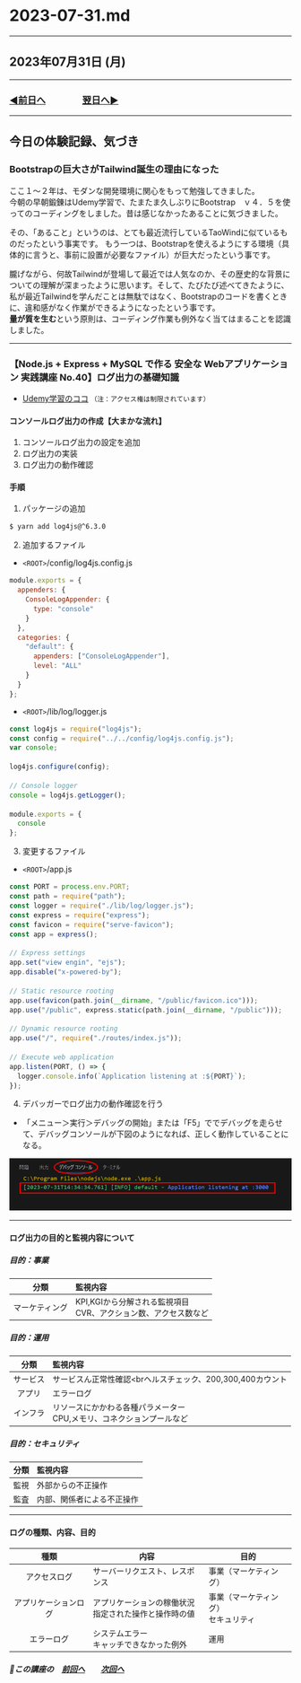 # 2023-07-31.md

---

## 2023年07月31日 (月)

---

### [◀️前日へ](https://github.com/yuasys/chatty-journal/blob/main/2023/07/2023-07-30.md)&emsp;&emsp;&emsp;&emsp;[翌日へ▶️](https://github.com/yuasys/chatty-journal/blob/main/2023/08/2023-08-01.md)

---

## 今日の体験記録、気づき

### Bootstrapの巨大さがTailwind誕生の理由になった

ここ１～２年は、モダンな開発環境に関心をもって勉強してきました。  
今朝の早朝鍛錬はUdemy学習で、たまたま久しぶりにBootstrap　ｖ４．５を使ってのコーディングをしました。昔は感じなかったあることに気づきました。  

その、「あること」というのは、とても最近流行しているTaoWindに似ているものだったという事実です。 
もう一つは、Bootstrapを使えるようにする環境（具体的に言うと、事前に設置が必要なファイル）が巨大だったという事です。

朧げながら、何故Tailwindが登場して最近では人気なのか、その歴史的な背景についての理解が深まったように思います。そして、たびたび述べてきたように、私が最近Tailwindを学んだことは無駄ではなく、Bootstrapのコードを書くときに、違和感がなく作業ができるようになったという事です。  
<b>量が質を生む</b>という原則は、コーディング作業も例外なく当てはまることを認識しました。

---

### 【Node.js + Express + MySQL で作る 安全な Webアプリケーション 実践講座 No.40】ログ出力の基礎知識

- [Udemy学習のココ](https://www.udemy.com/course/web-application-with-nodejs-mysql/learn/lecture/27898230#notes)
`（注：アクセス権は制限されています）`

#### コンソールログ出力の作成【大まかな流れ】

1. コンソールログ出力の設定を追加
2. ログ出力の実装
3. ログ出力の動作確認

#### 手順

1. パッケージの追加

```bash
$ yarn add log4js@^6.3.0
```

2. 追加するファイル

- `<ROOT>`/config/log4js.config.js

```javascript
module.exports = {
  appenders: {
    ConsoleLogAppender: {
      type: "console"
    }
  },
  categories: {
    "default": {
      appenders: ["ConsoleLogAppender"],
      level: "ALL"
    }
  }
};
```

- `<ROOT>`/lib/log/logger.js

```javascript
const log4js = require("log4js");
const config = require("../../config/log4js.config.js");
var console;

log4js.configure(config);

// Console logger
console = log4js.getLogger();

module.exports = {
  console
};
```


3. 変更するファイル

- `<ROOT>`/app.js

```javascript
const PORT = process.env.PORT;
const path = require("path");
const logger = require("./lib/log/logger.js");
const express = require("express");
const favicon = require("serve-favicon");
const app = express();

// Express settings
app.set("view engin", "ejs");
app.disable("x-powered-by");

// Static resource rooting
app.use(favicon(path.join(__dirname, "/public/favicon.ico")));
app.use("/public", express.static(path.join(__dirname, "/public")));

// Dynamic resource rooting
app.use("/", require("./routes/index.js"));

// Execute web application
app.listen(PORT, () => {
  logger.console.info(`Application listening at :${PORT}`);
});
```

4. デバッガーでログ出力の動作確認を行う

- 「メニュー＞実行＞デバッグの開始」または「F5」ででデバッグを走らせて、デバッグコンソールが下図のようになれば、正しく動作していることになる。

<img width="640" src="https://github.com/yuasys/chatty-journal/blob/main/images/2023-07-31%20.png?raw=true" alt="動作確認">

---

#### ログ出力の目的と監視内容について

##### 目的：事業

|分類|監視内容|
|:----:|:----|
|マーケティング|KPI,KGIから分解される監視項目<br>CVR、アクション数、アクセス数など|

##### 目的：運用

|分類|監視内容|
|:----:|:----|
|サービス|サービスん正常性確認<brヘルスチェック、200,300,400カウント|
|アプリ|エラーログ|
|インフラ|リソースにかかわる各種パラメーター<br>CPU,メモリ、コネクションプールなど|

##### 目的：セキュリティ

|分類|監視内容|
|:----:|:----|
|監視|外部からの不正操作|
|監査|内部、関係者による不正操作|

---

#### ログの種類、内容、目的

|種類|内容|目的|
|:----:|----|----|
|アクセスログ|サーバーリクエスト、レスポンス|事業（マーケティング）|
|アプリケーションログ|アプリケーションの稼働状況<br>指定された操作と操作時の値|事業（マーケティング）<br>セキュリティ|
|エラーログ|システムエラー<br>キャッチできなかった例外|運用|


##### 📌この講座の&emsp;[前回へ]()&emsp;&emsp;[次回へ](https://github.com/yuasys/chatty-journal/blob/main/2023/08/2023-08-01.md#nodejs--express--mysql-%E3%81%A7%E4%BD%9C%E3%82%8B-%E5%AE%89%E5%85%A8%E3%81%AA-web%E3%82%A2%E3%83%97%E3%83%AA%E3%82%B1%E3%83%BC%E3%82%B7%E3%83%A7%E3%83%B3-%E5%AE%9F%E8%B7%B5%E8%AC%9B%E5%BA%A7-no49%E3%82%A2%E3%83%97%E3%83%AA%E3%82%B1%E3%83%BC%E3%82%B7%E3%83%A7%E3%83%B3%E3%83%AD%E3%82%B0%E5%87%BA%E5%8A%9B%E3%81%AE%E4%BD%9C%E6%88%90)

